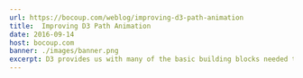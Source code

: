 ```yaml
---
url: https://bocoup.com/weblog/improving-d3-path-animation
title:  Improving D3 Path Animation
date: 2016-09-14
host: bocoup.com
banner: ./images/banner.png
excerpt: D3 provides us with many of the basic building blocks needed to make charts in browsers while also making it extremely easy to animate them. One of the most common charts created with D3 is a line chart, often consisting of a series of SVG <path> elements to visualize the data.
---
```

